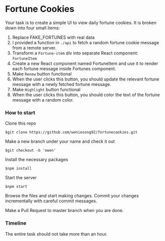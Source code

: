 # Fortune Cookies

Your task is to create a simple UI to view daily fortune cookies. It is broken down into four small items:

1. Replace FAKE_FORTUNES with real data
  1. I provided a function in `./api` to fetch a random fortune cookie message from a remote server.
2. Transform a `Fortune-item` div into separate React component: `FortuneItem`
  1. Create a new React component named FortuneItem and use it to render each fortune message inside Fortunes component.
3. Make `Renew` button functional
  1. When the user clicks this button, you should update the relevant fortune message with a newly fetched fortune message.
4. Make `Highlight` button functional
  1. When the user clicks this button, you should color the text of the fortune message with a random color.

### How to start

Clone this repo
```
$git clone https://github.com/woniesong92/fortunecookies.git
```
Make a new branch under your name and check it out
```
$git checkout -b 'owen'
```
Install the necessary packages
```
$npm install
```
Start the server
```
$npm start
```
Browse the files and start making changes. Commit your changes incrementally with careful commit messages.

Make a Pull Request to master branch when you are done.

### Timeline

The entire task should not take more than an hour.
